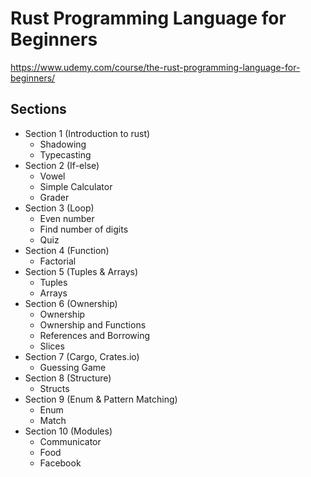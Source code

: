 # Rust Programming Language for Beginners

https://www.udemy.com/course/the-rust-programming-language-for-beginners/

## Sections
- Section 1 (Introduction to rust) 
    - Shadowing 
    - Typecasting
- Section 2 (If-else) 
    - Vowel
    - Simple Calculator
    - Grader
- Section 3 (Loop) 
    - Even number
    - Find number of digits
    - Quiz
- Section 4 (Function)
    - Factorial
- Section 5 (Tuples & Arrays)
    - Tuples
    - Arrays
- Section 6 (Ownership)
    - Ownership
    - Ownership and Functions
    - References and Borrowing
    - Slices
- Section 7 (Cargo, Crates.io)
    - Guessing Game
- Section 8 (Structure)
    - Structs
- Section 9 (Enum & Pattern Matching)
    - Enum
    - Match
- Section 10 (Modules)
    - Communicator
    - Food
    - Facebook
